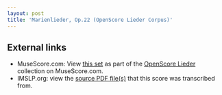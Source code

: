 ```yaml
---
layout: post
title: 'Marienlieder, Op.22 (OpenScore Lieder Corpus)'
---
```


## External links

- MuseScore.com: View [this set] as part of the [OpenScore Lieder] collection on MuseScore.com.
- IMSLP.org: view the [source PDF file(s)][IMSLP] that this score was transcribed from.

[IMSLP]: https://imslp.org/wiki/Special:ReverseLookup/22901
[this set]: https://musescore.com/openscore-lieder-corpus/sets/5577240
[OpenScore Lieder]: https://musescore.com/openscore-lieder-corpus
